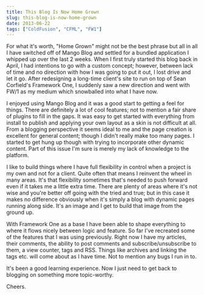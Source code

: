 ```yaml
---
title: This Blog Is Now Home Grown
slug: this-blog-is-now-home-grown
date: 2013-06-22
tags: ["ColdFusion", "CFML", "FW1"]
---
```


For what it's worth, "Home Grown" might not be the best phrase but all in all I have switched off of Mango Blog and settled for a bundled application I whipped up over the last 2 weeks. When I first truly started this blog back in April, I had intentions to go with a custom concept; however, between lack of time and no direction with how I was going to put it out, I lost drive and let it go. After redesigning a long-time client's site to run on top of Sean Corfield's Framework One, I suddenly saw a new direction and went with FW/1 as my medium which snowballed into what I have now.

I enjoyed using Mango Blog and it was a good start to getting a feel for things. There are definitely a lot of cool features; not to mention a fair share of plugins to fill in the gaps. It was easy to get started with everything from install to publish and applying your own layout as a skin is not difficult at all. From a blogging perspective it seems ideal to me and the page creation is excellent for general content; though I didn't really make too many pages. I started to get hung up though with trying to incorporate other dynamic content. Part of this issue I'm sure is merely my lack of knowledge to the platform.

I like to build things where I have full flexibility in control when a project is my own and not for a client. Quite often that means I reinvent the wheel in many areas. It's that flexibility sometimes that's needed to push forward even if it takes me a little extra time. There are plenty of areas where it's not wise and you're better off going with the tried and true; but in this case it makes no difference obviously when it's simply a blog with dynamic pages running along side. It's an image and I get to build that image from the ground up.

With Framework One as a base I have been able to shape everything to where it flows nicely between logic and feature. So far I've recreated some of the features that I was using previously. Right now I have my articles, their comments, the ability to post comments and subscribe/unsubscribe to them, a view counter, tags and RSS. Things like archives and linking the tags etc. will come about as I have time. Not to mention any bugs I run in to.

It's been a good learning experience. Now I just need to get back to blogging on something more topic-worthy.

Cheers.